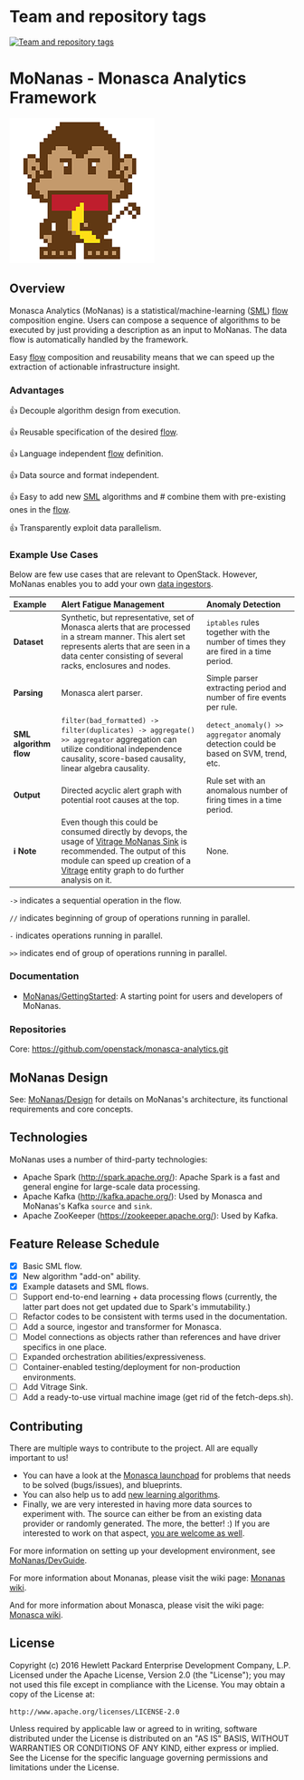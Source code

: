 Team and repository tags
========================

[![Team and repository tags](https://governance.openstack.org/badges/monasca-analytics.svg)](https://governance.openstack.org/reference/tags/index.html)

<!-- Change things from this point on -->

# MoNanas - Monasca Analytics Framework

![MoNanas Logo](doc/images/monanas-logo.png)

## Overview

Monasca Analytics (MoNanas) is a statistical/machine-learning
([SML](doc/design.md#sml)) [flow](doc/design.md#flow) composition
engine. Users can compose a sequence of algorithms to be executed by just
providing a description as an input to MoNanas. The data flow is automatically
handled by the framework.

Easy [flow](doc/design.md#flow) composition and reusability means that
we can speed up the extraction of actionable infrastructure insight.

### Advantages
:thumbsup: Decouple algorithm design from execution.

:thumbsup: Reusable specification of the desired
[flow](doc/design.md#flow).

:thumbsup: Language independent [flow](doc/design.md#flow) definition.

:thumbsup: Data source and format independent.

:thumbsup: Easy to add new [SML](doc/design.md#sml) algorithms and #
combine them with pre-existing ones in the [flow](doc/design.md#flow).

:thumbsup: Transparently exploit data parallelism.

### Example Use Cases
Below are few use cases that are relevant to OpenStack. However, MoNanas
enables you to add your own [data ingestors](doc/dev_guide.md#ingestors).

| Example                       | Alert Fatigue Management | Anomaly Detection |
|:------------------------------|:-------------------------|:------------------|
| **Dataset**                   | Synthetic, but representative, set of Monasca alerts that are processed in a stream manner. This alert set represents alerts that are seen in a data center consisting of several racks, enclosures and nodes. | `iptables` rules together with the number of times they are fired in a time period. |
| **Parsing**                   | Monasca alert parser. | Simple parser extracting period and number of fire events per rule. |
| **SML algorithm flow**        | `filter(bad_formatted) -> filter(duplicates) -> aggregate() >> aggregator` aggregation can utilize conditional independence causality, score-based causality, linear algebra causality. | `detect_anomaly() >> aggregator` anomaly detection could be based on SVM, trend, etc. |
| **Output**                    | Directed acyclic alert graph with potential root causes at the top. | Rule set with an anomalous number of firing times in a time period. |
| **:information_source: Note** | Even though this could be consumed directly by devops, the usage of  [Vitrage MoNanas Sink](doc/getting_started.md#vitrage_sink) is recommended. The output of this module can speed up creation of a [Vitrage](https://wiki.openstack.org/wiki/Vitrage) entity graph to do further analysis on it. | None. |

`->` indicates a sequential operation in the flow.

`//` indicates beginning of group of operations running in parallel.

`-` indicates operations running in parallel.

`>>` indicates end of group of operations running in parallel.

### Documentation
* [MoNanas/GettingStarted](doc/getting_started.md): A starting point for users
and developers of MoNanas.

### Repositories
Core: https://github.com/openstack/monasca-analytics.git

## MoNanas Design
See: [MoNanas/Design](doc/design.md) for details on MoNanas's architecture,
its functional requirements and core concepts.

## Technologies
MoNanas uses a number of third-party technologies:
* Apache Spark (http://spark.apache.org/): Apache Spark is a fast and general
engine for large-scale data processing.
* Apache Kafka (http://kafka.apache.org/): Used by Monasca and MoNanas's Kafka
`source` and `sink`.
* Apache ZooKeeper (https://zookeeper.apache.org/): Used by Kafka.

## Feature Release Schedule
- [x] Basic SML flow.
- [x] New algorithm "add-on" ability.
- [x] Example datasets and SML flows.
- [ ] Support end-to-end learning + data processing flows (currently, the latter part does not get updated due to Spark's immutability.)
- [ ] Refactor codes to be consistent with terms used in the documentation.
- [ ] Add a source, ingestor and transformer for Monasca.
- [ ] Model connections as objects rather than references and have driver specifics in one place.
- [ ] Expanded orchestration abilities/expressiveness.
- [ ] Container-enabled testing/deployment for non-production environments.
- [ ] Add Vitrage Sink.
- [ ] Add a ready-to-use virtual machine image (get rid of the fetch-deps.sh).

## Contributing
There are multiple ways to contribute to the project. All are equally important
to us!
* You can have a look at the
[Monasca launchpad](https://launchpad.net/monasca) for problems that
needs to be solved (bugs/issues), and blueprints.
* You can also help us to add
[new learning algorithms](doc/dev_guide.md#add_new_algorithms).
* Finally, we are very interested in having more data sources to experiment
with. The source can either be from an existing data provider or randomly
generated. The more, the better! :) If you are interested to work on that
aspect, [you are welcome as well](doc/dev_guide.md#add_new_sources).

For more information on setting up your development environment, see
[MoNanas/DevGuide](doc/dev_guide.md).

For more information about Monanas, please visit the wiki page:
[Monanas wiki](https://wiki.openstack.org/wiki/Monasca/Analytics).

And for more information about Monasca, please visit the wiki page:
[Monasca wiki](https://wiki.openstack.org/wiki/Monasca).

## License
Copyright (c) 2016 Hewlett Packard Enterprise Development Company, L.P.
Licensed under the Apache License, Version 2.0 (the "License"); you may not
used this file except in compliance with the License. You may obtain a copy of
the License at:
```
http://www.apache.org/licenses/LICENSE-2.0
```
Unless required by applicable law or agreed to in writing, software
distributed under the License is distributed on an "AS IS" BASIS, WITHOUT
WARRANTIES OR CONDITIONS OF ANY KIND, either express or implied. See the
License for the specific language governing permissions and limitations under
the License.
